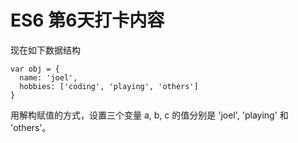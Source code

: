 # ES6 第6天打卡内容
现在如下数据结构
```
var obj = {
  name: 'joel',
  hobbies: ['coding', 'playing', 'others']
}
```

用解构赋值的方式，设置三个变量 a, b, c 的值分别是 'joel', 'playing' 和 'others'。



